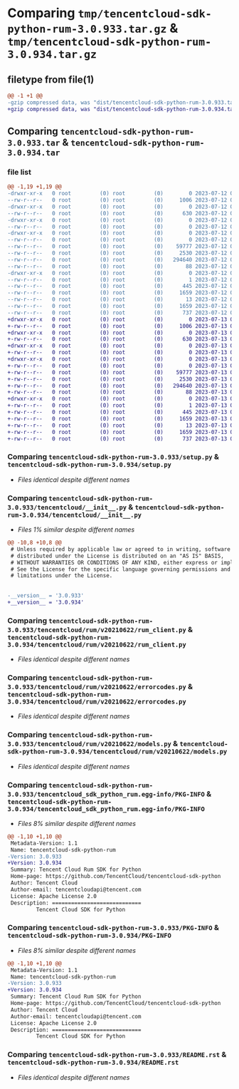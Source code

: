 # Comparing `tmp/tencentcloud-sdk-python-rum-3.0.933.tar.gz` & `tmp/tencentcloud-sdk-python-rum-3.0.934.tar.gz`

## filetype from file(1)

```diff
@@ -1 +1 @@
-gzip compressed data, was "dist/tencentcloud-sdk-python-rum-3.0.933.tar", last modified: Wed Jul 12 00:35:49 2023, max compression
+gzip compressed data, was "dist/tencentcloud-sdk-python-rum-3.0.934.tar", last modified: Thu Jul 13 00:31:46 2023, max compression
```

## Comparing `tencentcloud-sdk-python-rum-3.0.933.tar` & `tencentcloud-sdk-python-rum-3.0.934.tar`

### file list

```diff
@@ -1,19 +1,19 @@
-drwxr-xr-x   0 root         (0) root         (0)        0 2023-07-12 00:35:49.000000 tencentcloud-sdk-python-rum-3.0.933/
--rw-r--r--   0 root         (0) root         (0)     1006 2023-07-12 00:35:49.000000 tencentcloud-sdk-python-rum-3.0.933/setup.py
-drwxr-xr-x   0 root         (0) root         (0)        0 2023-07-12 00:35:49.000000 tencentcloud-sdk-python-rum-3.0.933/tencentcloud/
--rw-r--r--   0 root         (0) root         (0)      630 2023-07-12 00:35:49.000000 tencentcloud-sdk-python-rum-3.0.933/tencentcloud/__init__.py
-drwxr-xr-x   0 root         (0) root         (0)        0 2023-07-12 00:35:49.000000 tencentcloud-sdk-python-rum-3.0.933/tencentcloud/rum/
--rw-r--r--   0 root         (0) root         (0)        0 2023-07-12 00:35:49.000000 tencentcloud-sdk-python-rum-3.0.933/tencentcloud/rum/__init__.py
-drwxr-xr-x   0 root         (0) root         (0)        0 2023-07-12 00:35:49.000000 tencentcloud-sdk-python-rum-3.0.933/tencentcloud/rum/v20210622/
--rw-r--r--   0 root         (0) root         (0)        0 2023-07-12 00:35:49.000000 tencentcloud-sdk-python-rum-3.0.933/tencentcloud/rum/v20210622/__init__.py
--rw-r--r--   0 root         (0) root         (0)    59777 2023-07-12 00:35:49.000000 tencentcloud-sdk-python-rum-3.0.933/tencentcloud/rum/v20210622/rum_client.py
--rw-r--r--   0 root         (0) root         (0)     2530 2023-07-12 00:35:49.000000 tencentcloud-sdk-python-rum-3.0.933/tencentcloud/rum/v20210622/errorcodes.py
--rw-r--r--   0 root         (0) root         (0)   294640 2023-07-12 00:35:49.000000 tencentcloud-sdk-python-rum-3.0.933/tencentcloud/rum/v20210622/models.py
--rw-r--r--   0 root         (0) root         (0)       88 2023-07-12 00:35:49.000000 tencentcloud-sdk-python-rum-3.0.933/setup.cfg
-drwxr-xr-x   0 root         (0) root         (0)        0 2023-07-12 00:35:49.000000 tencentcloud-sdk-python-rum-3.0.933/tencentcloud_sdk_python_rum.egg-info/
--rw-r--r--   0 root         (0) root         (0)        1 2023-07-12 00:35:49.000000 tencentcloud-sdk-python-rum-3.0.933/tencentcloud_sdk_python_rum.egg-info/dependency_links.txt
--rw-r--r--   0 root         (0) root         (0)      445 2023-07-12 00:35:49.000000 tencentcloud-sdk-python-rum-3.0.933/tencentcloud_sdk_python_rum.egg-info/SOURCES.txt
--rw-r--r--   0 root         (0) root         (0)     1659 2023-07-12 00:35:49.000000 tencentcloud-sdk-python-rum-3.0.933/tencentcloud_sdk_python_rum.egg-info/PKG-INFO
--rw-r--r--   0 root         (0) root         (0)       13 2023-07-12 00:35:49.000000 tencentcloud-sdk-python-rum-3.0.933/tencentcloud_sdk_python_rum.egg-info/top_level.txt
--rw-r--r--   0 root         (0) root         (0)     1659 2023-07-12 00:35:49.000000 tencentcloud-sdk-python-rum-3.0.933/PKG-INFO
--rw-r--r--   0 root         (0) root         (0)      737 2023-07-12 00:35:49.000000 tencentcloud-sdk-python-rum-3.0.933/README.rst
+drwxr-xr-x   0 root         (0) root         (0)        0 2023-07-13 00:31:46.000000 tencentcloud-sdk-python-rum-3.0.934/
+-rw-r--r--   0 root         (0) root         (0)     1006 2023-07-13 00:31:46.000000 tencentcloud-sdk-python-rum-3.0.934/setup.py
+drwxr-xr-x   0 root         (0) root         (0)        0 2023-07-13 00:31:46.000000 tencentcloud-sdk-python-rum-3.0.934/tencentcloud/
+-rw-r--r--   0 root         (0) root         (0)      630 2023-07-13 00:31:46.000000 tencentcloud-sdk-python-rum-3.0.934/tencentcloud/__init__.py
+drwxr-xr-x   0 root         (0) root         (0)        0 2023-07-13 00:31:46.000000 tencentcloud-sdk-python-rum-3.0.934/tencentcloud/rum/
+-rw-r--r--   0 root         (0) root         (0)        0 2023-07-13 00:31:46.000000 tencentcloud-sdk-python-rum-3.0.934/tencentcloud/rum/__init__.py
+drwxr-xr-x   0 root         (0) root         (0)        0 2023-07-13 00:31:46.000000 tencentcloud-sdk-python-rum-3.0.934/tencentcloud/rum/v20210622/
+-rw-r--r--   0 root         (0) root         (0)        0 2023-07-13 00:31:46.000000 tencentcloud-sdk-python-rum-3.0.934/tencentcloud/rum/v20210622/__init__.py
+-rw-r--r--   0 root         (0) root         (0)    59777 2023-07-13 00:31:46.000000 tencentcloud-sdk-python-rum-3.0.934/tencentcloud/rum/v20210622/rum_client.py
+-rw-r--r--   0 root         (0) root         (0)     2530 2023-07-13 00:31:46.000000 tencentcloud-sdk-python-rum-3.0.934/tencentcloud/rum/v20210622/errorcodes.py
+-rw-r--r--   0 root         (0) root         (0)   294640 2023-07-13 00:31:46.000000 tencentcloud-sdk-python-rum-3.0.934/tencentcloud/rum/v20210622/models.py
+-rw-r--r--   0 root         (0) root         (0)       88 2023-07-13 00:31:46.000000 tencentcloud-sdk-python-rum-3.0.934/setup.cfg
+drwxr-xr-x   0 root         (0) root         (0)        0 2023-07-13 00:31:46.000000 tencentcloud-sdk-python-rum-3.0.934/tencentcloud_sdk_python_rum.egg-info/
+-rw-r--r--   0 root         (0) root         (0)        1 2023-07-13 00:31:46.000000 tencentcloud-sdk-python-rum-3.0.934/tencentcloud_sdk_python_rum.egg-info/dependency_links.txt
+-rw-r--r--   0 root         (0) root         (0)      445 2023-07-13 00:31:46.000000 tencentcloud-sdk-python-rum-3.0.934/tencentcloud_sdk_python_rum.egg-info/SOURCES.txt
+-rw-r--r--   0 root         (0) root         (0)     1659 2023-07-13 00:31:46.000000 tencentcloud-sdk-python-rum-3.0.934/tencentcloud_sdk_python_rum.egg-info/PKG-INFO
+-rw-r--r--   0 root         (0) root         (0)       13 2023-07-13 00:31:46.000000 tencentcloud-sdk-python-rum-3.0.934/tencentcloud_sdk_python_rum.egg-info/top_level.txt
+-rw-r--r--   0 root         (0) root         (0)     1659 2023-07-13 00:31:46.000000 tencentcloud-sdk-python-rum-3.0.934/PKG-INFO
+-rw-r--r--   0 root         (0) root         (0)      737 2023-07-13 00:31:46.000000 tencentcloud-sdk-python-rum-3.0.934/README.rst
```

### Comparing `tencentcloud-sdk-python-rum-3.0.933/setup.py` & `tencentcloud-sdk-python-rum-3.0.934/setup.py`

 * *Files identical despite different names*

### Comparing `tencentcloud-sdk-python-rum-3.0.933/tencentcloud/__init__.py` & `tencentcloud-sdk-python-rum-3.0.934/tencentcloud/__init__.py`

 * *Files 1% similar despite different names*

```diff
@@ -10,8 +10,8 @@
 # Unless required by applicable law or agreed to in writing, software
 # distributed under the License is distributed on an "AS IS" BASIS,
 # WITHOUT WARRANTIES OR CONDITIONS OF ANY KIND, either express or implied.
 # See the License for the specific language governing permissions and
 # limitations under the License.
 
 
-__version__ = '3.0.933'
+__version__ = '3.0.934'
```

### Comparing `tencentcloud-sdk-python-rum-3.0.933/tencentcloud/rum/v20210622/rum_client.py` & `tencentcloud-sdk-python-rum-3.0.934/tencentcloud/rum/v20210622/rum_client.py`

 * *Files identical despite different names*

### Comparing `tencentcloud-sdk-python-rum-3.0.933/tencentcloud/rum/v20210622/errorcodes.py` & `tencentcloud-sdk-python-rum-3.0.934/tencentcloud/rum/v20210622/errorcodes.py`

 * *Files identical despite different names*

### Comparing `tencentcloud-sdk-python-rum-3.0.933/tencentcloud/rum/v20210622/models.py` & `tencentcloud-sdk-python-rum-3.0.934/tencentcloud/rum/v20210622/models.py`

 * *Files identical despite different names*

### Comparing `tencentcloud-sdk-python-rum-3.0.933/tencentcloud_sdk_python_rum.egg-info/PKG-INFO` & `tencentcloud-sdk-python-rum-3.0.934/tencentcloud_sdk_python_rum.egg-info/PKG-INFO`

 * *Files 8% similar despite different names*

```diff
@@ -1,10 +1,10 @@
 Metadata-Version: 1.1
 Name: tencentcloud-sdk-python-rum
-Version: 3.0.933
+Version: 3.0.934
 Summary: Tencent Cloud Rum SDK for Python
 Home-page: https://github.com/TencentCloud/tencentcloud-sdk-python
 Author: Tencent Cloud
 Author-email: tencentcloudapi@tencent.com
 License: Apache License 2.0
 Description: ============================
         Tencent Cloud SDK for Python
```

### Comparing `tencentcloud-sdk-python-rum-3.0.933/PKG-INFO` & `tencentcloud-sdk-python-rum-3.0.934/PKG-INFO`

 * *Files 8% similar despite different names*

```diff
@@ -1,10 +1,10 @@
 Metadata-Version: 1.1
 Name: tencentcloud-sdk-python-rum
-Version: 3.0.933
+Version: 3.0.934
 Summary: Tencent Cloud Rum SDK for Python
 Home-page: https://github.com/TencentCloud/tencentcloud-sdk-python
 Author: Tencent Cloud
 Author-email: tencentcloudapi@tencent.com
 License: Apache License 2.0
 Description: ============================
         Tencent Cloud SDK for Python
```

### Comparing `tencentcloud-sdk-python-rum-3.0.933/README.rst` & `tencentcloud-sdk-python-rum-3.0.934/README.rst`

 * *Files identical despite different names*

